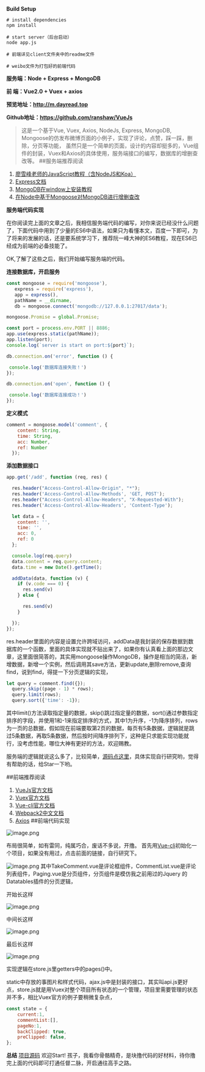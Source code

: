 
**Build Setup**

    # install dependencies
    npm install
               
    # start server（后台启动）
    node app.js
         
    # 前端详见client文件夹中的readme文件
               
    # weibo文件为打包好的前端代码           
    


**服务端：Node + Express + MongoDB** 

 **前   端：Vue2.0 + Vuex + axios**
 
 **预览地址：<http://m.dayread.top>**
 
**Github地址：<https://github.com/ranshaw/VueJs>**

 > 这是一个基于Vue, Vuex, Axios, NodeJs, Express, MongoDB, Mongoose的仿发布微博页面的小例子，实现了评论，点赞，踩一踩，删除，分页等功能， 虽然只是一个简单的页面，设计的内容却挺多的，Vue组件的封装，Vuex和Axios的具体使用，服务端接口的编写，数据库的增删查改等。
##服务端推荐阅读
1. [廖雪峰老师的JavaScript教程（含NodeJS和Koa）](https://www.liaoxuefeng.com/wiki/001434446689867b27157e896e74d51a89c25cc8b43bdb3000)
2. [Express文档](http://www.expressjs.com.cn/)
3. [MongoDB在window上安装教程](https://jingyan.baidu.com/article/d5c4b52bef7268da560dc5f8.html)
4. [在Node中基于Mongoose对MongoDB进行增删查改](https://segmentfault.com/a/1190000006123880)

**服务端代码实现**

  在你阅读完上面的文章之后，我相信服务端代码的编写，对你来说已经没什么问题了，下面代码中用到了少量的ES6中语法，如果只为看懂本文，百度一下即可，为了将来的发展的话，还是要系统学习下，推荐阮一峰大神的ES6教程，现在ES6已经成为前端的必备技能了。

 OK,了解了这些之后，我们开始编写服务端的代码。

**连接数据库，开启服务**
 ```javascript
 const mongoose = require('mongoose'),
    express = require('express'),
    app = express(),
    pathName = __dirname,
    db = mongoose.connect('mongodb://127.0.0.1:27017/data');

mongoose.Promise = global.Promise;

const port = process.env.PORT || 8886;
app.use(express.static(pathName));
app.listen(port);
console.log(`server is start on port:${port}`);

db.connection.on('error', function () {

  console.log('数据库连接失败！')
});

db.connection.on('open', function () {

  console.log('数据库连接成功！')
});
```
**定义模式**
```javascript
comment = mongoose.model('comment', {
    content: String,
    time: String,
    acc: Number,
    ref: Number
  });
```
**添加数据接口**
```javascript
app.get('/add', function (req, res) {

  res.header("Access-Control-Allow-Origin", "*");
  res.header('Access-Control-Allow-Methods', 'GET, POST');
  res.header("Access-Control-Allow-Headers", "X-Requested-With");
  res.header('Access-Control-Allow-Headers', 'Content-Type');

  let data = {
    content: '',
    time: '',
    acc: 0,
    ref: 0
  };

  console.log(req.query)
  data.content = req.query.content;
  data.time = new Date().getTime();

  addData(data, function (v) {
    if (v.code === 0) {
      res.send(v)
    } else {

      res.send(v)
    }

  });
});
```
res.header里面的内容是设置允许跨域访问，addData是我封装的保存数据到数据库的一个函数，里面的具体实现就不贴出来了，如果你有认真看上面的那边文章，这里面很简答的，其实用mongoose操作MongoDB，操作是相当的简洁，新增数据，新增一个实例，然后调用其save方法，更新update,删除remove,查询find，说到find，得提一下分页逻辑的实现，
```javascript
let query = comment.find({});
  query.skip((page - 1) * rows);
  query.limit(rows);
  query.sort({'time': -1});
```
其中limit()方法读取指定量的数据，skip()跳过指定量的数据，sort()通过参数指定排序的字段，并使用1和-1来指定排序的方式，其中1为升序，-1为降序排列，rows为一页的总数据，假如现在前端要取第2页的数据，每页有5条数据，逻辑就是跳过5条数据，再取5条数据，然后按时间降序排列下，这种是只求能实现功能就行，没考虑性能，哪位大神有更好的方法，欢迎赐教。

服务端的逻辑就说这么多了，比较简单，[源码点这里](https://github.com/ranshaw/VueJs)，具体实现自行研究哟，觉得有帮助的话，给Star一下哟。

##前端推荐阅读
1. [VueJs官方文档](https://cn.vuejs.org/)
2. [Vuex官方文档](https://vuex.vuejs.org/zh-cn/)
3. [Vue-cli官方文档](https://github.com/vuejs/vue-cli)
4. [Webpack2中文文档](https://doc.webpack-china.org/)
5. [Axios](https://www.npmjs.com/package/axios)
##前端代码实现

![image.png](http://upload-images.jianshu.io/upload_images/6565019-3b7a295a784d5852.png?imageMogr2/auto-orient/strip%7CimageView2/2/w/1240)

布局很简单，如有雷同，纯属巧合，废话不多说，开撸。
首先用[Vue-cli](http://www.360doc.com/content/16/0107/14/14416931_526156044.shtml)初始化一个项目，如果没有用过，点击前面的链接，自行研究下。

![image.png](http://upload-images.jianshu.io/upload_images/6565019-8bc60327ab7b9f59.png?imageMogr2/auto-orient/strip%7CimageView2/2/w/1240)
其中TakeComment.vue是评论框组件，CommentList.vue是评论列表组件，Paging.vue是分页组件，分页组件是模仿我之前用过的Jquery 的Datatables插件的分页逻辑，

开始长这样

![image.png](http://upload-images.jianshu.io/upload_images/6565019-65f62ea4fca2c6c7.png?imageMogr2/auto-orient/strip%7CimageView2/2/w/1240)

中间长这样

![image.png](http://upload-images.jianshu.io/upload_images/6565019-ae958fc6f16a4e70.png?imageMogr2/auto-orient/strip%7CimageView2/2/w/1240)

最后长这样

![image.png](http://upload-images.jianshu.io/upload_images/6565019-474901e14df051d6.png?imageMogr2/auto-orient/strip%7CimageView2/2/w/1240)

实现逻辑在store.js里getters中的pages()中。

static中存放的事图片和样式代码，ajax.js中是封装的接口，其实叫api.js更好点，store.js就是用Vuex对整个项目所有状态的一个管理，项目里需要管理的状态并不多，相比Vuex官方的例子要稍微复杂点，
```javascript
const state = {
    current:1,
    commentList:[],
    pageNo:1,
    backClipped: true,
    preClipped: false,
};
```
**总结**
 [项目源码](https://github.com/ranshaw/VueJs) 欢迎Start!
孩子，我看你骨骼精奇，是块撸代码的好材料，待你撸完上面的代码即可打通任督二脉，开启通往高手之路。
